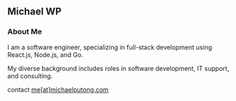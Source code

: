 ## Michael WP

### About Me
I am a software engineer, specializing in full-stack development using React.js, Node.js, and Go. 

My diverse background includes roles in software development, IT support, and consulting.

contact [me[at]michaelputong.com](mailto:me@michaelputong.com)
  
<!---
michaelwp/michaelwp is a ✨ special ✨ repository because its `README.md` (this file) appears on your GitHub profile.
You can click the Preview link to take a look at your changes.
--->
